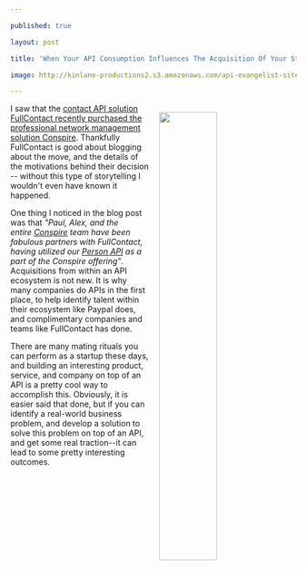 ---
published: true
layout: post
title: 'When Your API Consumption Influences The Acquisition Of Your Startup'
image: http://kinlane-productions2.s3.amazonaws.com/api-evangelist-site/blog/conspire_blogHeader.png
---

<p><a href="https://www.fullcontact.com/blog/fullcontact-acquires-conspire/"><img style="padding: 15px;" src="https://kinlane-productions2.s3.amazonaws.com/api-evangelist-site/blog/conspire_blogHeader.png" alt="" width="45%" align="right" /></a>
<p>I saw that the <a href="https://www.fullcontact.com/blog/fullcontact-acquires-conspire/">contact API solution FullContact recently purchased the professional network management solution Conspire</a>. Thankfully FullContact is good about blogging about the move, and the details of the motivations behind their decision -- without this type of storytelling I wouldn't even have known it happened.
<p>One thing I noticed in the blog post was that <em>"Paul, Alex, and the entire&nbsp;<a href="https://www.conspire.com/">Conspire</a>&nbsp;team have been fabulous partners with FullContact, having utilized our&nbsp;<a href="https://www.fullcontact.com/developer/person-api/">Person API</a></em><span><em>&nbsp;as a part of the Conspire offering"</em>. Acquisitions from within an API ecosystem is not new. It is why many companies do APIs in the first place, to help identify talent within their ecosystem like Paypal does, and complimentary companies and teams like FullContact has done.</span>
<p>There are many mating rituals you can perform as a startup these days, and building an interesting product, service, and company on top of an API is a pretty cool way to accomplish this. Obviously, it is easier said that done, but if you can identify a real-world business problem, and develop a solution to solve this problem on top of an API, and get some real traction--it can lead to some pretty interesting outcomes.

